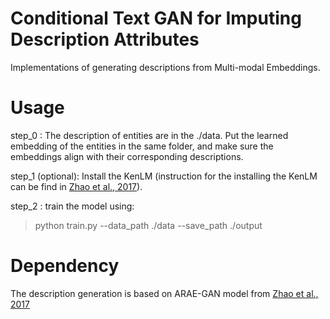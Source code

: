 # Conditional Text GAN for Imputing Description Attributes

Implementations of generating descriptions from Multi-modal Embeddings.

# Usage

step_0 : The description of entities are in the ./data. Put the learned embedding of the entities in the same folder, and make sure the embeddings align with their corresponding descriptions. <br /> 

step_1 (optional): Install the KenLM (instruction for the installing the KenLM can be find in [Zhao et al., 2017](https://github.com/jakezhaojb/ARAE)). <br />

step_2 : train the model using: <br />
 > python train.py --data_path ./data --save_path ./output



# Dependency

The description generation is based on ARAE-GAN model from [Zhao et al., 2017](https://github.com/jakezhaojb/ARAE)
